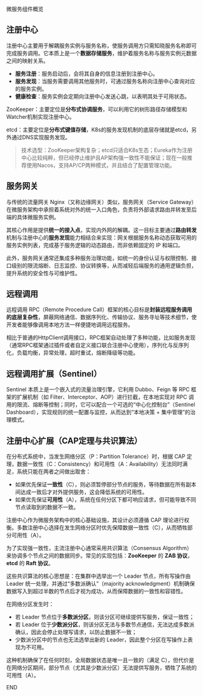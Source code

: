 微服务组件概览



## 注册中心

注册中心主要用于解耦服务实例与服务名称，使服务调用方只需知晓服务名称即可完成服务调用。它本质上是一个**数据存储服务**，维护着服务名称与服务实例元数据之间的映射关系。

- **服务注册**：服务启动后，会将其自身的信息注册到注册中心。
- **服务发现**：当服务需要调用其他服务时，可通过服务名称向注册中心查询对应的服务实例。
- **健康检查**：服务实例会定期向注册中心发送心跳，以表明其处于可用状态。

ZooKeeper：主要定位是**分布式协调服务**，可以利用它的树形路径存储模型和Watcher机制实现注册中心。

etcd：主要定位是**分布式键值存储**，K8s的服务发现机制的底层存储就是etcd，另外通过DNS实现服务发现。

> 技术选型：ZooKeeper架构复杂；etcd只适合K8s生态；Eureka作为注册中心比较纯粹，但已经停止维护且AP架构强一致性不能保证；现在一般推荐使用Nacos，支持AP/CP两种模式，并且结合了配置管理功能。





## 服务网关

与传统的流量网关 Nginx（又称边缘网关）类似，服务网关（Service Gateway）在微服务架构中承担着系统对外的统一入口角色，负责将外部请求路由并转发至后端的具体微服务实例。

其核心作用是提供**统一的接入点**，实现内外网的解耦。这一目标主要通过**路由转发**机制与注册中心的**服务发现**能力相结合来实现：网关根据服务名称动态获取可用的服务实例列表，完成基于服务逻辑的动态路由，而非依赖固定的 IP 和端口。

此外，服务网关通常还集成多种服务治理功能，如统一的身份认证与权限控制、接口级别的限流熔断、日志监控、协议转换等，从而减轻后端服务的通用逻辑负担，提升系统的安全性与可维护性。





## 远程调用

远程调用 RPC（Remote Procedure Call）框架的核心目标是**封装远程服务调用的底层复杂性**，屏蔽网络通信、数据序列化、传输协议、服务寻址等技术细节，使开发者能够像调用本地方法一样便捷地调用远程服务。

相比于普通的HttpClient调用接口，RPC框架自动处理了多种功能，比如服务发现（通常RPC框架通过插件或者自定义接口联合注册中心使用），序列化与反序列化，负载均衡，异常处理，超时重试，熔断降级等功能。





## 远程调用扩展（Sentinel）

Sentinel 本质上是一个嵌入式的流量治理引擎，它利用 Dubbo、Feign 等 RPC 框架的扩展机制（如 Filter、Interceptor、AOP）进行拦截，在本地实现对 RPC 调用的限流、熔断等控制；同时，它可以配合一个可选的“中心化控制台”（Sentinel Dashboard），实现规则的统一配置与监控，从而达到“本地决策 + 集中管理”的治理模式。





## 注册中心扩展（CAP定理与共识算法）

在分布式系统中，当发生网络分区（P：Partition Tolerance）时，根据 CAP 定理，数据一致性（C：Consistency）和可用性（A：Availability）无法同时满足，系统只能在两者之间做出取舍：

- 如果优先保证**一致性**（C），则必须暂停部分节点的服务，等待数据在所有副本间达成一致后才对外提供服务，这会降低系统的可用性。
- 如果优先保证**可用性**（A），系统在任何分区下都可响应请求，但可能导致不同节点读取到的数据不一致。

注册中心作为微服务架构中的核心基础设施，其设计必须遵循 CAP 理论进行权衡。多数注册中心选择在发生网络分区时优先保障数据一致性（C），从而牺牲部分可用性（A）。

为了实现强一致性，主流注册中心通常采用共识算法（Consensus Algorithm）来协调多个节点之间的数据同步。常见的实现包括：**ZooKeeper** 的 **ZAB 协议**，**etcd** 的 **Raft 协议**。

这些共识算法的核心思想是：在集群中选举出一个 Leader 节点，所有写操作由 Leader 统一处理，并通过“多数派确认”（majority acknowledgment）机制确保数据写入到超过半数的节点后才视为成功，从而保障数据的一致性和容错性。

在网络分区发生时：

- 若 Leader 节点位于**多数派分区**，则该分区可继续提供写服务，保证一致性；
- 若 Leader 位于**少数派分区**，则该分区无法与多数节点通信，无法达成多数派确认，因此会停止处理写请求，以防止数据不一致；
- 少数派分区中的节点也无法选举出新的 Leader，因此整个分区在写操作上表现为不可用。

这种机制确保了在任何时刻，全局数据状态是唯一且一致的（满足 C），但代价是在网络分区期间，部分节点（尤其是少数派分区）无法提供写服务，牺牲了系统的可用性（A）。











END